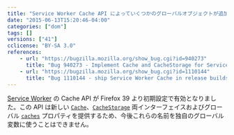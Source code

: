 ```yaml
---
title: "Service Worker Cache API によっていくつかのグローバルオブジェクトが追加されました"
date: "2015-06-13T15:20:46-04:00"
categories: ["dom"]
tags: []
versions: ["41"]
cclicense: "BY-SA 3.0"
references:
    - url: "https://bugzilla.mozilla.org/show_bug.cgi?id=940273"
      title: "Bug 940273 - Implement Cache and CacheStorage for ServiceWorkers"
    - url: "https://bugzilla.mozilla.org/show_bug.cgi?id=1110144"
      title: "Bug 1110144 - ship Service Worker Cache in release builds"
---
```

[Service Worker](https://developer.mozilla.org/docs/Web/API/ServiceWorker_API) の Cache API が Firefox 39 より初期設定で有効となりました。この API は新しい [`Cache`](https://developer.mozilla.org/docs/Web/API/Cache)、[`CacheStorage`](https://developer.mozilla.org/docs/Web/API/CacheStorage) 両インターフェイスおよびグローバル [`caches`](https://developer.mozilla.org/docs/Web/API/WorkerGlobalScope/caches) プロパティを提供するため、今後これらの名前を独自のグローバル変数に使うことはできません。
